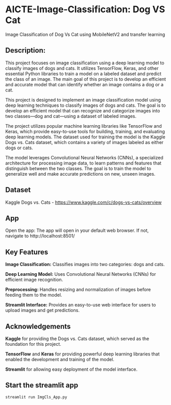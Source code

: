 # AICTE-Image-Classification: Dog VS Cat 
Image Classification of Dog Vs Cat using MobileNetV2 and transfer learning

## Description:
This project focuses on image classification using a deep learning model to classify images of dogs and cats. It utilizes TensorFlow, Keras, and other essential Python libraries to train a model on a labeled dataset and predict the class of an image. The main goal of this project is to develop an efficient and accurate model that can identify whether an image contains a dog or a cat.

This project is designed to implement an image classification model using deep learning techniques to classify images of dogs and cats. The goal is to develop an efficient model that can recognize and categorize images into two classes—dog and cat—using a dataset of labeled images.

The project utilizes popular machine learning libraries like TensorFlow and Keras, which provide easy-to-use tools for building, training, and evaluating deep learning models. The dataset used for training the model is the Kaggle Dogs vs. Cats dataset, which contains a variety of images labeled as either dogs or cats.

The model leverages Convolutional Neural Networks (CNNs), a specialized architecture for processing image data, to learn patterns and features that distinguish between the two classes. The goal is to train the model to generalize well and make accurate predictions on new, unseen images.

## Dataset
Kaggle Dogs vs. Cats - https://www.kaggle.com/c/dogs-vs-cats/overview

## App
Open the app: The app will open in your default web browser. If not, navigate to http://localhost:8501/

## Key Features
**Image Classification:** Classifies images into two categories: dogs and cats.

**Deep Learning Model:** Uses Convolutional Neural Networks (CNNs) for efficient image recognition.

**Preprocessing:** Handles resizing and normalization of images before feeding them to the model.

**Streamlit Interface:** Provides an easy-to-use web interface for users to upload images and get predictions.

## Acknowledgements
**Kaggle** for providing the Dogs vs. Cats dataset, which served as the foundation for this project.

**TensorFlow** and **Keras** for providing powerful deep learning libraries that enabled the development and training of the model.

**Streamlit** for allowing easy deployment of the model interface.

## Start the streamlit app

```
streamlit run ImgCls_App.py
```


